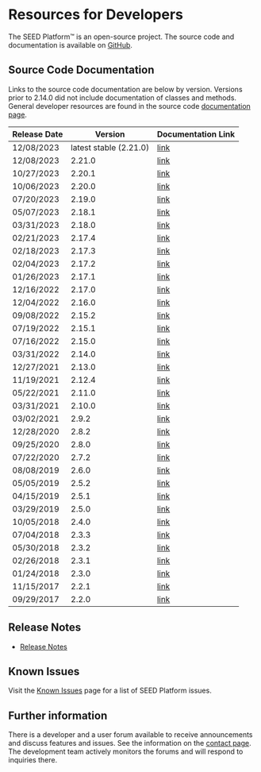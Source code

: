 # Resources for Developers

The SEED Platform&trade; is an open-source project. The source code and documentation is available on [GitHub](https://github.com/SEED-platform/seed).

## Source Code Documentation

Links to the source code documentation are below by version. Versions prior to 2.14.0 did not include
documentation of classes and methods. General developer resources are found in the source code 
[documentation page](./code_documentation/latest/developer_resources.html).

| Release Date | Version                | Documentation Link                             |
|--------------|------------------------|------------------------------------------------|
| 12/08/2023   | latest stable (2.21.0) | [link](./code_documentation/latest/index.html) |
| 12/08/2023   | 2.21.0                 | [link](./code_documentation/2.21.0/index.html) |
| 10/27/2023   | 2.20.1                 | [link](./code_documentation/2.20.1/index.html) |
| 10/06/2023   | 2.20.0                 | [link](./code_documentation/2.20.0/index.html) |
| 07/20/2023   | 2.19.0                 | [link](./code_documentation/2.19.0/index.html) |
| 05/07/2023   | 2.18.1                 | [link](./code_documentation/2.18.1/index.html) |
| 03/31/2023   | 2.18.0                 | [link](./code_documentation/2.18.0/index.html) |
| 02/21/2023   | 2.17.4                 | [link](./code_documentation/2.17.4/index.html) |
| 02/18/2023   | 2.17.3                 | [link](./code_documentation/2.17.3/index.html) |
| 02/04/2023   | 2.17.2                 | [link](./code_documentation/2.17.2/index.html) |
| 01/26/2023   | 2.17.1                 | [link](./code_documentation/2.17.1/index.html) |
| 12/16/2022   | 2.17.0                 | [link](./code_documentation/2.17.0/index.html) |
| 12/04/2022   | 2.16.0                 | [link](./code_documentation/2.16.0/index.html) |
| 09/08/2022   | 2.15.2                 | [link](./code_documentation/2.15.2/index.html) |
| 07/19/2022   | 2.15.1                 | [link](./code_documentation/2.15.1/index.html) |
| 07/16/2022   | 2.15.0                 | [link](./code_documentation/2.15.0/index.html) |
| 03/31/2022   | 2.14.0                 | [link](./code_documentation/2.14.0/index.html) |
| 12/27/2021   | 2.13.0                 | [link](./code_documentation/2.13.0/index.html) |
| 11/19/2021   | 2.12.4                 | [link](./code_documentation/2.12.4/index.html) |
| 05/22/2021   | 2.11.0                 | [link](./code_documentation/2.11.0/index.html) |
| 03/31/2021   | 2.10.0                 | [link](./code_documentation/2.10.0/index.html) |
| 03/02/2021   | 2.9.2                  | [link](./code_documentation/2.9.2/index.html)  |
| 12/28/2020   | 2.8.2                  | [link](./code_documentation/2.8.2/index.html)  |
| 09/25/2020   | 2.8.0                  | [link](./code_documentation/2.8.0/index.html)  |
| 07/22/2020   | 2.7.2                  | [link](./code_documentation/2.7.2/index.html)  |
| 08/08/2019   | 2.6.0                  | [link](./code_documentation/2.6.0/index.html)  |
| 05/05/2019   | 2.5.2                  | [link](./code_documentation/2.5.2/index.html)  |
| 04/15/2019   | 2.5.1                  | [link](./code_documentation/2.5.1/index.html)  |
| 03/29/2019   | 2.5.0                  | [link](./code_documentation/2.5.0/index.html)  |
| 10/05/2018   | 2.4.0                  | [link](./code_documentation/2.4.0/index.html)  |
| 07/04/2018   | 2.3.3                  | [link](./code_documentation/2.3.3/index.html)  |
| 05/30/2018   | 2.3.2                  | [link](./code_documentation/2.3.2/index.html)  |
| 02/26/2018   | 2.3.1                  | [link](./code_documentation/2.3.1/index.html)  |
| 01/24/2018   | 2.3.0                  | [link](./code_documentation/2.3.0/index.html)  |
| 11/15/2017   | 2.2.1                  | [link](./code_documentation/2.2.1/index.html)  |
| 09/29/2017   | 2.2.0                  | [link](./code_documentation/2.2.0/index.html)  |
 
## Release Notes

- [Release Notes](https://github.com/SEED-platform/seed/releases)

## Known Issues

Visit the [Known Issues](known_issues.md) page for a list of SEED Platform issues.

## Further information

There is a developer and a user forum available to receive announcements and discuss features and issues. See the information on the [contact page](contact.md). The development team actively monitors the forums and will respond to inquiries there.
